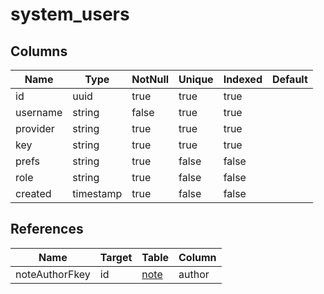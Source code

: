 <!-- Generated File -->
# system_users

## Columns

| Name                         | Type               | NotNull| Unique | Indexed  | Default
|------------------------------|--------------------|--------|--------|----------|--------------------
| id                           | uuid               | true   | true   | true     |
| username                     | string             | false  | true   | true     |
| provider                     | string             | true   | true   | true     |
| key                          | string             | true   | true   | true     |
| prefs                        | string             | true   | false  | false    |
| role                         | string             | true   | false  | false    |
| created                      | timestamp          | true   | false  | false    |

## References

| Name                         | Target             | Table                                  | Column
|------------------------------|--------------------|----------------------------------------|--------------------
| noteAuthorFkey               | id                 | [note](DatabaseTableNoteRow)           | author
